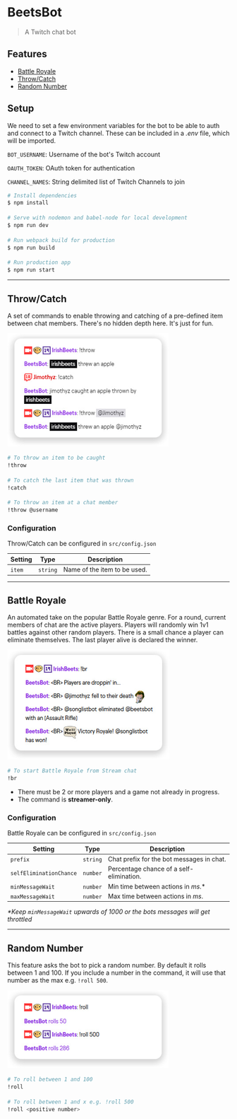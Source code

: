 # BeetsBot

> A Twitch chat bot

## Features

- [Battle Royale](#battle-royale)
- [Throw/Catch](#throwcatch)
- [Random Number](#random-number)

## Setup

We need to set a few environment variables for the bot to be able to auth and connect to a Twitch channel. These can be included in a _.env_ file, which will be imported.

`BOT_USERNAME`: Username of the bot's Twitch account

`OAUTH_TOKEN`: OAuth token for authentication

`CHANNEL_NAMES`: String delimited list of Twitch Channels to join

```bash
# Install dependencies
$ npm install

# Serve with nodemon and babel-node for local development
$ npm run dev

# Run webpack build for production
$ npm run build

# Run production app
$ npm run start
```

---

## Throw/Catch

A set of commands to enable throwing and catching of a pre-defined item between chat members. There's no hidden depth here. It's just for fun.

![Throw/Catch example](screenshots/throw-catch.jpg 'Throw/Catch example')

```bash
# To throw an item to be caught
!throw

# To catch the last item that was thrown
!catch

# To throw an item at a chat member
!throw @username
```

### Configuration

Throw/Catch can be configured in `src/config.json`

| Setting | Type     | Description                  |
| ------- | -------- | ---------------------------- |
| `item`  | `string` | Name of the item to be used. |

---

## Battle Royale

An automated take on the popular Battle Royale genre. For a round, current members of chat are the active players. Players will randomly win 1v1 battles against other random players. There is a small chance a player can eliminate themselves. The last player alive is declared the winner.

![Battle Royale example](screenshots/battle-royale.jpg 'Battle Royale example')

```bash
# To start Battle Royale from Stream chat
!br
```

- There must be 2 or more players and a game not already in progress.
- The command is **streamer-only**.

### Configuration

Battle Royale can be configured in `src/config.json`

| Setting                 | Type     | Description                               |
| ----------------------- | -------- | ----------------------------------------- |
| `prefix`                | `string` | Chat prefix for the bot messages in chat. |
| `selfEliminationChance` | `number` | Percentage chance of a self-elimination.  |
| `minMessageWait`        | `number` | Min time between actions in _ms_.\*       |
| `maxMessageWait`        | `number` | Max time between actions in _ms_.         |

_\*Keep `minMessageWait` upwards of 1000 or the bots messages will get throttled_

---

## Random Number

This feature asks the bot to pick a random number. By default it rolls between 1 and 100. If you include a number in the command, it will use that number as the max e.g. `!roll 500`.

![random roll example](screenshots/roll.jpg 'random roll example')

```bash
# To roll between 1 and 100
!roll

# To roll between 1 and x e.g. !roll 500
!roll <positive number>
```
